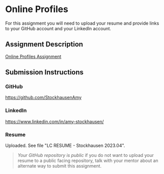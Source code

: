 # Online Profiles
For this assignment you will need to upload your resume and provide links to your GitHub account and your LinkedIn account.

## Assignment Description
[Online Profiles Assignment](https://education.launchcode.org/liftoff/modules/assignments/online-profiles)

## Submission Instructions
 
### GitHub
https://github.com/StockhausenAmy
 
### LinkedIn
https://www.linkedin.com/in/amy-stockhausen/

### Resume
Uploaded. See file "LC RESUME - Stockhausen 2023.04".

> *Your GitHub repository is public* if you do not want to upload your resume to a public facing repository, talk with your mentor about an alternate way to submit this assignment.
